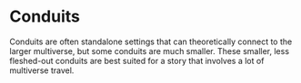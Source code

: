 # Conduits

Conduits are often standalone settings that can theoretically connect to the larger multiverse, but some conduits are much smaller. These smaller, less fleshed-out conduits are best suited for a story that involves a lot of multiverse travel.